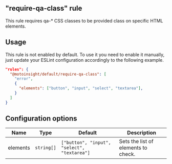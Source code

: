 ## "require-qa-class" rule

This rule requires qa-\* CSS classes to be provided class on specific HTML elements.

## Usage

This rule is not enabled by default. To use it you need to enable it manually, just update your ESLint configuration accordingly to the following example.

```json
"rules": {
  "@motoinsight/default/require-qa-class": [
    "error",
    {
      "elements": ["button", "input", "select", "textarea"],
    }
  ]
}
```

## Configuration options

| Name     | Type       | Default                                     | Description                         |
| -------- | ---------- | ------------------------------------------- | ----------------------------------- |
| elements | `string[]` | `["button", "input", "select", "textarea"]` | Sets the list of elements to check. |
